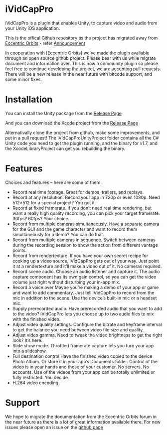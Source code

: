 # iVidCapPro
iVidCapPro is a plugin that enables Unity, to capture video and audio from your Unity iOS application.

This is the offical Github repository as the project has migrated away from [Eccentric Orbits](http://eccentric-orbits.com/eoe/site/ividcappro-unity-plugin/) - refer [Announcement](http://eccentric-orbits.com/eoe/site/2017/05/29/announcement-ividcappro-availability-ends/)

In cooperation with [Eccentric Orbits] we've made the plugin available through an open source github project. Please bear with us while migrate document and information over. This is now a community plugin so please feel free to continue developing the project, we are accepting pull requests. There will be a new release in the near future with bitcode support, and some minor fixes.

# Installation

You can install the Unity package from the [Release Page](https://github.com/ThisNetWorks/iVidCapPro/releases/latest)

And you can download the Xcode project from the [Release Page](https://github.com/ThisNetWorks/iVidCapPro/releases/latest)

Alternativally clone the project from github, make some improvements, and put in a pull request! 
The iVidCapProUnityProject folder contains all the C# Unity code you need to get the plugin running, and the binary for v1.7, and the XcodeLibraryProject can get you rebuilding the binary.

# Features

Choices and features – here are some of them:

* Record real time footage.
Great for demos, trailers, and replays.
* Record at any resolution.
Record your app in 720p or even 1080p. Need 512×512 for a special project? You got it.
* Record at fixed framerate.
If you don’t need real time rendering, but want a really high quality recording, you can pick your target framerate. 30fps? 60fps? Your choice.
* Record from multiple cameras simultaneously.
Have a separate camera for the GUI and the game character and want to record them simultaneously for a demo? You can do that.
* Record from multiple cameras in sequence.
Switch between cameras during the recording session to show the action from different vantage points.
* Record from rendertexture.
If you have your own secret recipe for cooking up a video source, iVidCapPro gets out of your way. Just point it at a rendertexture and it’ll make a video out of it. No cameras required.
* Record scene audio.
Choose an audio listener and capture it. The audio capture component has its own gain control, so you can get the video volume just right without disturbing your in-app mix.
* Record a voice over
Maybe you’re making a demo of your app or game and want to add commentary. Just tell iVidCapPro to record from the mic in addition to the scene. Use the device’s built-in mic or a headset mic.
* Supply prerecorded audio.
Have prerecorded audio that you want to add to the video? iVidCapPro lets you choose up to two audio files to mix with the finished video.
* Adjust video quality settings.
Configure the bitrate and keyframe interval to get the balance you need between video file size and quality.
* Adjust video gamma.
Need to tweak the video brightness to get the right look? It’s here.
* Slide show mode.
Throttled framerate capture lets you turn your app into a slideshow.
* Full destination control
Have the finished video copied to the device Photo Album. Or store it in your app’s Documents folder. Control of the video is in your hands and those of your customer. No servers. No accounts. Use of the videos from your app can be totally unlimited or fully restricted. You decide.
* H.264 video encoding.

# Support

We hope to migrate the documentation from the Eccentric Orbits forum in the near future as there is a lot of great information available there. For new issues please open an issue on the [github page](https://github.com/ThisNetWorks/iVidCapPro/issues)
